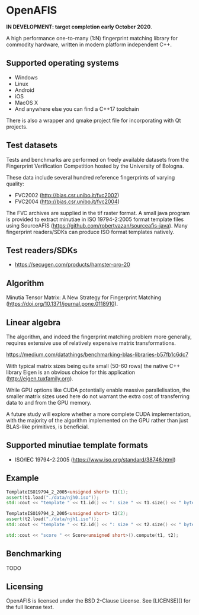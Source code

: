 # OpenAFIS

**IN DEVELOPMENT: target completion early October 2020**.

A high performance one-to-many (1:N) fingerprint matching library for commodity hardware, written in modern platform independent C++.

## Supported operating systems

- Windows
- Linux
- Android
- iOS
- MacOS X
- And anywhere else you can find a C++17 toolchain

There is also a wrapper and qmake project file for incorporating with Qt projects.

## Test datasets

Tests and benchmarks are performed on freely available datasets from the Fingerprint Verification Competition hosted by the University of Bologna.

These data include several hundred reference fingerprints of varying quality:

- FVC2002 (http://bias.csr.unibo.it/fvc2002)
- FVC2004 (http://bias.csr.unibo.it/fvc2004)

The FVC archives are supplied in the tif raster format. A small java program is provided to extract minutiae in ISO 19794-2:2005 format template files using SourceAFIS (https://github.com/robertvazan/sourceafis-java). Many fingerprint readers/SDKs can produce ISO format templates natively.

## Test readers/SDKs

- https://secugen.com/products/hamster-pro-20

## Algorithm

Minutia Tensor Matrix: A New Strategy for Fingerprint Matching (https://doi.org/10.1371/journal.pone.0118910).

## Linear algebra

The algorithm, and indeed the fingerprint matching problem more generally, requires extensive use of relatively expensive matrix transformations.

https://medium.com/datathings/benchmarking-blas-libraries-b57fb1c6dc7

With typical matrix sizes being quite small (50-60 rows) the native C++ library Eigen is an obvious choice for this application (http://eigen.tuxfamily.org).

While GPU options like CUDA potentially enable massive parallelisation, the smaller matrix sizes used here do not warrant the extra cost of transferring data to and from the GPU memory.

A future study will explore whether a more complete CUDA implementation, with the majority of the algorithm implemented on the GPU rather than just BLAS-like primitives, is beneficial.

## Supported minutiae template formats

- ISO/IEC 19794-2:2005 (https://www.iso.org/standard/38746.html)

## Example

```C++
TemplateISO19794_2_2005<unsigned short> t1(1);
assert(t1.load("./data/njh0.iso"));
std::cout << "template " << t1.id() << ": size " << t1.size() << " bytes, #fingerprints " << t1.lmts().size() << std::endl;

TemplateISO19794_2_2005<unsigned short> t2(2);
assert(t2.load("./data/njh1.iso"));
std::cout << "template " << t2.id() << ": size " << t2.size() << " bytes, #fingerprints " << t2.lmts().size()) << std::endl;

std::cout << "score " << Score<unsigned short>().compute(t1, t2);
```

## Benchmarking

TODO

## Licensing

OpenAFIS is licensed under the BSD 2-Clause License. See [LICENSE][] for the full license text.

